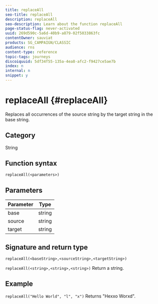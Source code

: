 ```yaml
---
title: replaceAll
seo-title: replaceAll
description: replaceAll
seo-description: Learn about the function replaceAll
page-status-flag: never-activated
uuid: 269d590c-5a6d-40b9-a879-02f5033863fc
contentOwner: sauviat
products: SG_CAMPAIGN/CLASSIC
audience: rns
content-type: reference
topic-tags: journeys
discoiquuid: 5df34f55-135a-4ea8-afc2-f9427ce5ae7b
index: n
internal: n
snippet: y
---
```


# replaceAll {#replaceAll}

Replaces all occurrences of the source string by the target string in the base string.

## Category

String

## Function syntax

`replaceAll(<parameters>)`

## Parameters

| Parameter | Type         |
|-----------|--------------|
| base      | string       |
| source    | string       |
| target    | string       |

## Signature and return type

`replaceAll(<baseString>,<sourceString>,<targetString>)`

`replaceAll(<string>,<string>,<string>)`
Return a string.

## Example

`replaceAll("Hello World", "l", "x")`
Returns "Hexxo Worxd".
